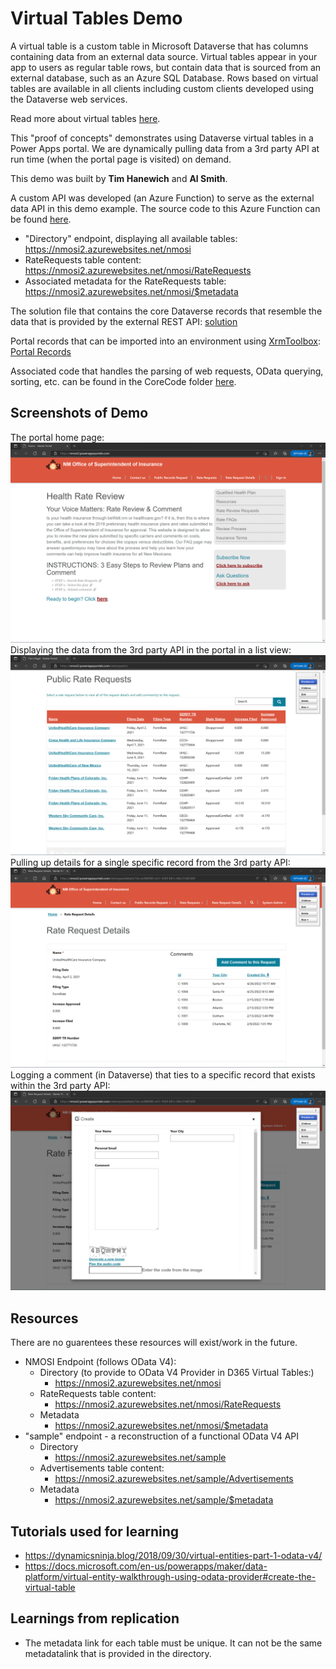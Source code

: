 # Virtual Tables Demo
A virtual table is a custom table in Microsoft Dataverse that has columns containing data from an external data source. Virtual tables appear in your app to users as regular table rows, but contain data that is sourced from an external database, such as an Azure SQL Database. Rows based on virtual tables are available in all clients including custom clients developed using the Dataverse web services.


Read more about virtual tables [here](https://docs.microsoft.com/en-us/power-apps/maker/data-platform/create-edit-virtual-entities).

This "proof of concepts" demonstrates using Dataverse virtual tables in a Power Apps portal. We are dynamically pulling data from a 3rd party API at run time (when the portal page is visited) on demand.

This demo was built by **Tim Hanewich** and **Al Smith**.

A custom API was developed (an Azure Function) to serve as the external data API in this demo example. The source code to this Azure Function can be found [here](./RestApiAzureFunction/).
- "Directory" endpoint, displaying all available tables: https://nmosi2.azurewebsites.net/nmosi
- RateRequests table content: https://nmosi2.azurewebsites.net/nmosi/RateRequests
- Associated metadata for the RateRequests table: https://nmosi2.azurewebsites.net/nmosi/$metadata

The solution file that contains the core Dataverse records that resemble the data that is provided by the external REST API: [solution](./RateRequests_1_0_0_1.zip)

Portal records that can be imported into an environment using [XrmToolbox](https://www.xrmtoolbox.com/): [Portal Records](./portal-records.xml)

Associated code that handles the parsing of web requests, OData querying, sorting, etc. can be found in the CoreCode folder [here](./CoreCode/).

## Screenshots of Demo
The portal home page:
![img1](./images/img1.png)
Displaying the data from the 3rd party API in the portal in a list view:
![img2](./images/img2.png)
Pulling up details for a single specific record from the 3rd party API:
![img3](./images/img3.png)
Logging a comment (in Dataverse) that ties to a specific record that exists within the 3rd party API:
![img4](./images/img4.png)

## Resources
There are no guarentees these resources will exist/work in the future.
- NMOSI Endpoint (follows OData V4):
    - Directory (to provide to OData V4 Provider in D365 Virtual Tables:)
        - https://nmosi2.azurewebsites.net/nmosi
    - RateRequests table content:
        - https://nmosi2.azurewebsites.net/nmosi/RateRequests
    - Metadata
        - https://nmosi2.azurewebsites.net/nmosi/$metadata
- "sample" endpoint - a reconstruction of a functional OData V4 API
    - Directory
        - https://nmosi2.azurewebsites.net/sample
    - Advertisements table content:
        - https://nmosi2.azurewebsites.net/sample/Advertisements
    - Metadata
        - https://nmosi2.azurewebsites.net/sample/$metadata


## Tutorials used for learning
- https://dynamicsninja.blog/2018/09/30/virtual-entities-part-1-odata-v4/
- https://docs.microsoft.com/en-us/powerapps/maker/data-platform/virtual-entity-walkthrough-using-odata-provider#create-the-virtual-table

## Learnings from replication
- The metadata link for each table must be unique. It can not be the same metadatalink that is provided in the directory.